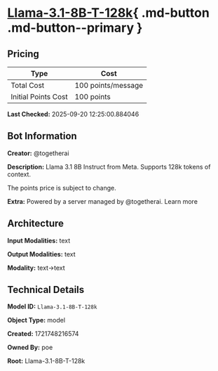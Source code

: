 # [Llama-3.1-8B-T-128k](https://poe.com/Llama-3.1-8B-T-128k){ .md-button .md-button--primary }

## Pricing

| Type | Cost |
|------|------|
| Total Cost | 100 points/message |
| Initial Points Cost | 100 points |

**Last Checked:** 2025-09-20 12:25:00.884046


## Bot Information

**Creator:** @togetherai

**Description:** Llama 3.1 8B Instruct from Meta. Supports 128k tokens of context.

The points price is subject to change.

**Extra:** Powered by a server managed by @togetherai. Learn more


## Architecture

**Input Modalities:** text

**Output Modalities:** text

**Modality:** text->text


## Technical Details

**Model ID:** `Llama-3.1-8B-T-128k`

**Object Type:** model

**Created:** 1721748216574

**Owned By:** poe

**Root:** Llama-3.1-8B-T-128k
